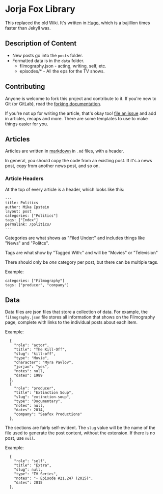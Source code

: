 # Jorja Fox Library

This replaced the old Wiki. It's written in [Hugo](http://gohugo.io), which is a bajillion times faster than Jekyll was.

## Description of Content

* New posts go into the `posts` folder. 
* Formatted data is in the `data` folder.
    - filmography.json - acting, writing, self, etc.
    - episodes/* - All the eps for the TV shows.

## Contributing

Anyone is welcome to fork this project and contribute to it. If you're new to Git (or GitLab), read the [forking documentation](https://docs.gitlab.com/ce/workflow/forking_workflow.html).

If you're not up for writing the article, that's okay too! [file an issue](https://gitlab.com/ipstenu/jfo-library/issues/new) and add in articles, recaps and more. There are some templates to use to make things easier for you.

## Articles

Articles are written in [markdown](https://docs.gitlab.com/ee/user/markdown.html) in `.md` files, with a header. 

In general, you should copy the code from an existing post. If it's a news post, copy from another news post, and so on.

### Article Headers

At the top of every article is a header, which looks like this:

```
---
title: Politics
author: Mika Epstein
layout: post
categories: ["Politics"]
tags: ["Index"]
permalink: /politics/
---
```

Categories are what shows as "Filed Under:" and includes things like "News" and "Politcs".

Tags are what show by "Tagged With:" and will be "Movies" or "Television"

There should only be _one_ category per post, but there can be multiple tags.

Example:

```
categories: ["Filmography"]
tags: ["producer", "company"]
```

## Data

Data files are json files that store a collection of data. For example, the `filmography.json` file stores all information that shows on the Filmography page, complete with links to the individual posts about each item.

Example:

```
  {
  	"role": "actor",
    "title": "The Kill-Off",
    "slug": "kill-off",
    "type": "Movie",
    "character": "Myra Pavlov",
    "jorjan": "yes",
    "notes": null,
    "dates": 1989
  },
  {
    "role": "producer",
    "title": "Extinction Soup",
    "slug": "extinction-soup",
    "type": "Documentary",
    "notes": null,
    "dates": 2014,
    "company": "Seafox Productions"
  },
```

The sections are fairly self-evident. The `slug` value will be the name of the file used to generate the post content, without the extension. If there is no post, use `null`.

Example:

```
  {
    "role": "self",
    "title": "Extra",
    "slug": null,
    "type": "TV Series",
    "notes": "- Episode #21.247 (2015)",
    "dates": 2015
  },
```